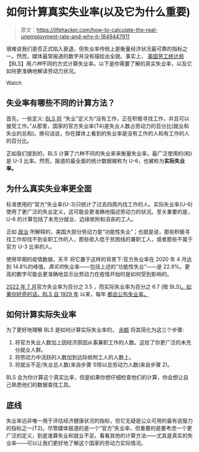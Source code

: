 # 如何计算真实失业率(以及它为什么重要)

> 原文：<https://lifehacker.com/how-to-calculate-the-real-unemployment-rate-and-why-it-1849447911>

很难说我们是否正式陷入衰退，但失业率传统上是衡量经济状况最可靠的指标之一。然而，媒体最常报道的数字并没有描绘出全貌。事实上， [美国劳工统计局](https://www.bls.gov/lau/stalt.htm)【BLS】用*六种*不同的方式计算失业率。以下是你需要了解的真实失业率，以及它如何更准确地解读劳动力状况。

Watch

## 失业率有哪些不同的计算方法？

首先，一些定义: [BLS 将](https://www.bls.gov/lau/stalt.htm) “失业”定义为“没有工作，正在积极寻找工作，并且可以接受工作。”从那里，国家的官方失业率(T4)是失业人数占劳动力的百分比(就业和失业的总和)。换句话说，你在媒体上看到的失业率是没有工作的人和有工作的人的百分比。

正如我们提到的，BLS 计算了六种不同的失业率来衡量失业率。最广泛使用的(和)是 U-3 比率。然而，报道的最全面的统计数据被称为 U-6，也被称为**实际失业率。**

## **为什么真实失业率更全面**

标准使用的“官方”失业率(U-3)只统计了过去四周内找工作的人。实际失业率(U-6)使用了更广泛的失业定义，这可能会更准确地描述劳动力的状况。至关重要的是，U-6 的计算包括了未充分就业、边缘依附和沮丧的工人。

正如 [政治](https://www.politico.com/newsletters/morning-money/2022/05/31/true-unemployment-is-a-lot-higher-than-you-think-00035922#:~:text=The%20national%20jobless%20rate%2C%20at,been%20a%20boon%20for%20workers.) 所解释的，美国大部分劳动力是“功能性失业”；也就是说，那些积极寻找工作却找不到全职工作的人，那些收入低于贫困线的兼职工人，或者那些不属于官方 U-3 比率的人。

使用早期的疫情数据，天平 将它置于这样的背景下:官方失业率在 2020 年 4 月达到 14.8%的峰值。*真实的*失业率——包括上述的“功能性失业”——是 22.9%。更高的数字可能会更准确地显示出劳动力在疫情开始时是如何受到影响的。

[2022 年 7 月](https://www.bls.gov/news.release/empsit.t15.htm)官方失业率为百分之 3.5 ，而实际失业率为百分之 6.7 (按 BLS[)。如果你好奇的话，BLS 自 1929 年](https://www.bls.gov/news.release/pdf/empsit.pdf) 以来，每年 [都会公布失业率。](https://www.bls.gov/cps/prev_yrs.htm)

## 如何计算实际失业率

为了更好地理解 BLS 是如何计算实际失业率的， [余额](https://www.thebalance.com/what-is-the-real-unemployment-rate-3306198) 将其简化为这三个步骤:

1.  将官方失业人数加上因经济原因从事兼职工作的人数。这给了你更广泛的未充分就业人群。
2.  将劳动力中活跃的人数加到边际依附工人的人数上。
3.  将就业不足/失业总人数(来自步骤 1)除以总劳动力人数(来自步骤 2)。

BLS 会为你计算这个真实比率，但是如果你想仔细检查他们的计算，你会想让自己熟悉他们的数据查找工具。

## 底线

失业率远非唯一用于评估经济健康状况的指标，但它无疑是公众可用的最有说服力的指标之一(T2)。尽管媒体报道的是一个“官方”失业率，但重要的是要考虑一个更广泛的定义，到底谁算失业和就业不足。看看其他的计算方法——尤其是真实的失业率——可以让我们更好地了解这个国家的劳动力实际情况。